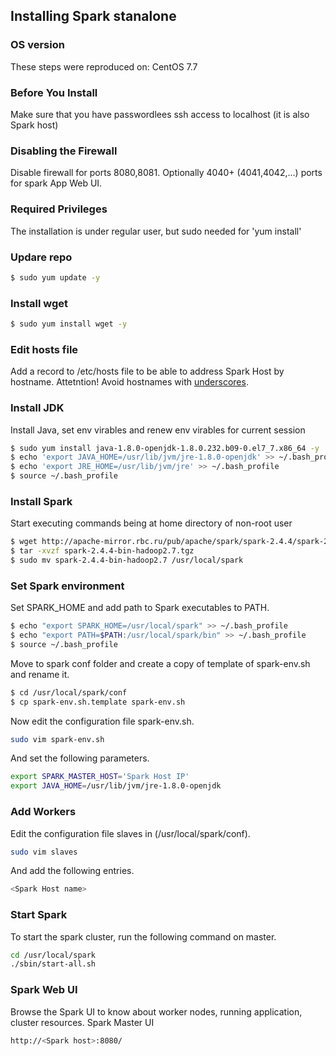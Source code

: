 ## Installing Spark stanalone
### OS version
These steps were reproduced on: CentOS 7.7
### Before You Install
Make sure that you have passwordlees ssh access to localhost (it is also Spark host)
### Disabling the Firewall
Disable firewall for ports 8080,8081. 
Optionally 4040+ (4041,4042,...) ports for spark App Web UI.
### Required Privileges
The installation is under regular user, but sudo needed for 'yum install'
### Updare repo
```sh
$ sudo yum update -y
```
### Install wget
```sh
$ sudo yum install wget -y
```
### Edit hosts file 
Add a record to /etc/hosts file to be able to address Spark Host by hostname.
Attetntion! Avoid hostnames with [underscores](https://stackoverflow.com/questions/2180465/can-domain-name-subdomains-have-an-underscore-in-it).
### Install JDK
Install Java, set env virables and renew env virables for current session
```sh
$ sudo yum install java-1.8.0-openjdk-1.8.0.232.b09-0.el7_7.x86_64 -y
$ echo 'export JAVA_HOME=/usr/lib/jvm/jre-1.8.0-openjdk' >> ~/.bash_profile
$ echo 'export JRE_HOME=/usr/lib/jvm/jre' >> ~/.bash_profile
$ source ~/.bash_profile
```
### Install Spark
Start executing commands being at home directory of non-root user
```sh
$ wget http://apache-mirror.rbc.ru/pub/apache/spark/spark-2.4.4/spark-2.4.4-bin-hadoop2.7.tgz
$ tar -xvzf spark-2.4.4-bin-hadoop2.7.tgz 
$ sudo mv spark-2.4.4-bin-hadoop2.7 /usr/local/spark
```
### Set Spark environment
Set SPARK_HOME and add path to Spark executables to PATH.
```sh
$ echo "export SPARK_HOME=/usr/local/spark" >> ~/.bash_profile
$ echo "export PATH=$PATH:/usr/local/spark/bin" >> ~/.bash_profile
$ source ~/.bash_profile
```
Move to spark conf folder and create a copy of template of spark-env.sh and rename it.
```sh
$ cd /usr/local/spark/conf
$ cp spark-env.sh.template spark-env.sh
```
Now edit the configuration file spark-env.sh.
```sh
sudo vim spark-env.sh
```
And set the following parameters.
```sh
export SPARK_MASTER_HOST='Spark Host IP'
export JAVA_HOME=/usr/lib/jvm/jre-1.8.0-openjdk
```
### Add Workers
Edit the configuration file slaves in (/usr/local/spark/conf).
```sh
sudo vim slaves
```
And add the following entries.
```sh
<Spark Host name>
```
### Start Spark
To start the spark cluster, run the following command on master.
```sh
cd /usr/local/spark
./sbin/start-all.sh
```
### Spark Web UI
Browse the Spark UI to know about worker nodes, running application, cluster resources.
Spark Master UI
```sh
http://<Spark host>:8080/
```
